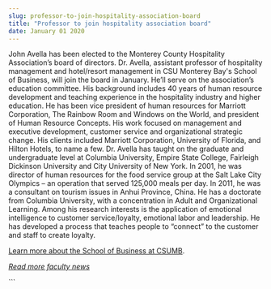 ```yaml
---
slug: professor-to-join-hospitality-association-board
title: "Professor to join hospitality association board"
date: January 01 2020
---
```


 
<p>
  John Avella has been elected to the Monterey County Hospitality Association’s
  board of directors. Dr. Avella, assistant professor of hospitality management
  and hotel/resort management in CSU Monterey Bay's School of Business, will
  join the board in January. He’ll serve on the association’s education
  committee. His background includes 40 years of human resource development and
  teaching experience in the hospitality industry and higher education. He has
  been vice president of human resources for Marriott Corporation, The Rainbow
  Room and Windows on the World, and president of Human Resource Concepts. His
  work focused on management and executive development, customer service and
  organizational strategic change. His clients included Marriott Corporation,
  University of Florida, and Hilton Hotels, to name a few. Dr. Avella has taught
  on the graduate and undergraduate level at Columbia University, Empire State
  College, Fairleigh Dickinson University and City University of New York. In
  2001, he was director of human resources for the food service group at the
  Salt Lake City Olympics – an operation that served 125,000 meals per day. In
  2011, he was a consultant on tourism issues in Anhui Province, China. He has a
  doctorate from Columbia University, with a concentration in Adult and
  Organizational Learning. Among his research interests is the application of
  emotional intelligence to customer service/loyalty, emotional labor and
  leadership. He has developed a process that teaches people to “connect” to the
  customer and staff to create loyalty.
</p>
<p>
  <a href="https://csumb.edu/business"
    >Learn more about the School of Business at CSUMB</a
  >.
</p>
<p>
  <a href="https://news.csumb.edu/news/2012/nov/25/faculty-highlights"
    ><em>Read more faculty news</em></a
  >
</p>
```
